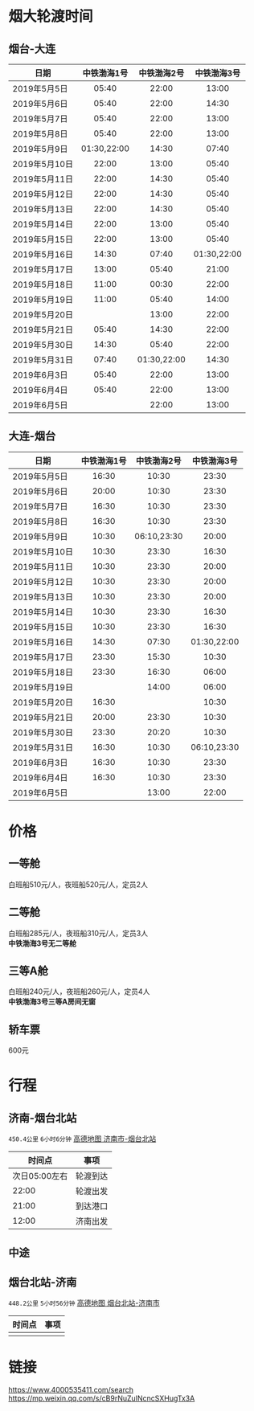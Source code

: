 # 烟大轮渡时间

## 烟台-大连

| 日期         |    中铁渤海1号   |    中铁渤海2号   |    中铁渤海3号   |
| ---------- | :---------: | :---------: | :---------: |
| 2019年5月5日  |    05:40    |    22:00    |    13:00    |
| 2019年5月6日  |    05:40    |    22:00    |    14:30    |
| 2019年5月7日  |    05:40    |    22:00    |    13:00    |
| 2019年5月8日  |    05:40    |    22:00    |    13:00    |
| 2019年5月9日  | 01:30,22:00 |    14:30    |    07:40    |
| 2019年5月10日 |    22:00    |    13:00    |    05:40    |
| 2019年5月11日 |    22:00    |    14:30    |    05:40    |
| 2019年5月12日 |    22:00    |    14:30    |    05:40    |
| 2019年5月13日 |    22:00    |    14:30    |    05:40    |
| 2019年5月14日 |    22:00    |    13:00    |    05:40    |
| 2019年5月15日 |    22:00    |    13:00    |    05:40    |
| 2019年5月16日 |    14:30    |    07:40    | 01:30,22:00 |
| 2019年5月17日 |    13:00    |    05:40    |    21:00    |
| 2019年5月18日 |    11:00    |    00:30    |    22:00    |
| 2019年5月19日 |    11:00    |    05:40    |    14:00    |
| 2019年5月20日 |             |    13:00    |    22:00    |
| 2019年5月21日 |    05:40    |    14:30    |    22:00    |
| 2019年5月30日 |    14:30    |    05:40    |    22:00    |
| 2019年5月31日 |    07:40    | 01:30,22:00 |    14:30    |
| 2019年6月3日  |    05:40    |    22:00    |    13:00    |
| 2019年6月4日  |    05:40    |    22:00    |    13:00    |
| 2019年6月5日  |             |    22:00    |    13:00    |

## 大连-烟台

| 日期         | 中铁渤海1号 |    中铁渤海2号   |    中铁渤海3号   |
| ---------- | :----: | :---------: | :---------: |
| 2019年5月5日  |  16:30 |    10:30    |    23:30    |
| 2019年5月6日  |  20:00 |    10:30    |    23:30    |
| 2019年5月7日  |  16:30 |    10:30    |    23:30    |
| 2019年5月8日  |  16:30 |    10:30    |    23:30    |
| 2019年5月9日  |  10:30 | 06:10,23:30 |    20:00    |
| 2019年5月10日 |  10:30 |    23:30    |    16:30    |
| 2019年5月11日 |  10:30 |    23:30    |    20:00    |
| 2019年5月12日 |  10:30 |    23:30    |    20:00    |
| 2019年5月13日 |  10:30 |    23:30    |    20:00    |
| 2019年5月14日 |  10:30 |    23:30    |    16:30    |
| 2019年5月15日 |  10:30 |    23:30    |    16:30    |
| 2019年5月16日 |  14:30 |    07:30    | 01:30,22:00 |
| 2019年5月17日 |  23:30 |    15:30    |    10:30    |
| 2019年5月18日 |  23:30 |    16:30    |    06:00    |
| 2019年5月19日 |        |    14:00    |    06:00    |
| 2019年5月20日 |  16:30 |             |    10:30    |
| 2019年5月21日 |  20:00 |    23:30    |    10:30    |
| 2019年5月30日 |  23:30 |    20:20    |    10:30    |
| 2019年5月31日 |  16:30 |    10:30    | 06:10,23:30 |
| 2019年6月3日  |  16:30 |    10:30    |    23:30    |
| 2019年6月4日  |  16:30 |    10:30    |    23:30    |
| 2019年6月5日  |        |    13:00    |    22:00    |

# 价格

## 一等舱

白班船510元/人，夜班船520元/人，定员2人

## 二等舱

白班船285元/人，夜班船310元/人，定员3人<br>
**中铁渤海3号无二等舱**

## 三等A舱

白班船240元/人，夜班船260元/人，定员4人<br>
**中铁渤海3号三等A房间无窗**

## 轿车票

600元

# 行程

## 济南-烟台北站

`450.4公里` `6小时6分钟` [高德地图 济南市-烟台北站](https://ditu.amap.com/dir?from%5Badcode%5D=370100&from%5Bname%5D=%E5%B1%B1%E4%B8%9C%E7%9C%81%E6%B5%8E%E5%8D%97%E5%B8%82&from%5Bid%5D=3701001559135165460&from%5Bpoitype%5D=&from%5Blnglat%5D=117.12009799999998%2C36.6512&from%5Bmodxy%5D=&to%5Bname%5D=%E7%83%9F%E5%8F%B0%E5%8C%97%E7%AB%99&to%5Blnglat%5D=121.390375%2C37.588608&to%5Bid%5D=B02170RTR6-to&to%5Bpoitype%5D=&to%5Badcode%5D=370600&to%5Bmodxy%5D=121.390375%2C37.588608&type=car&policy=1)

| 时间点       | 事项   |
| --------- | ---- |
| 次日05:00左右 | 轮渡到达 |
| 22:00     | 轮渡出发 |
| 21:00     | 到达港口 |
| 12:00     | 济南出发 |

## 中途

## 烟台北站-济南

`448.2公里` `5小时56分钟` [高德地图 烟台北站-济南市](https://ditu.amap.com/dir?from%5Bname%5D=%E7%83%9F%E5%8F%B0%E5%8C%97%E7%AB%99&from%5Blnglat%5D=121.390375%2C37.588608&from%5Bid%5D=B02170RTR6-from&from%5Bpoitype%5D=&from%5Badcode%5D=370600&from%5Bmodxy%5D=121.390375%2C37.588608&to%5Badcode%5D=370100&to%5Bname%5D=%E5%B1%B1%E4%B8%9C%E7%9C%81%E6%B5%8E%E5%8D%97%E5%B8%82&to%5Bid%5D=3701001559135278518&to%5Bpoitype%5D=&to%5Blnglat%5D=117.12009799999998%2C36.6512&to%5Bmodxy%5D=&type=car&policy=1)

| 时间点 | 事项  |
| --- | --- |
|     |     |

# 链接

<https://www.4000535411.com/search>
<https://mp.weixin.qq.com/s/cB9rNuZuINcncSXHugTx3A>
